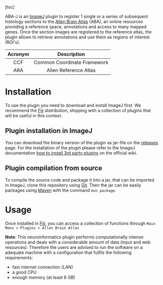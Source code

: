 [toc]

ABA-J is an [ImageJ][ij2] plugin to register 1 single or a series of 
subsequent histology sections to the [Allen Brain Atlas][aba] (ABA), 
an online resources providing a reference space, 
annotations and access to many mapped genes. 
Once the section images are registered to the reference atlas, 
the plugin allows to retrieve annotations and use them as 
regions of interest (ROI's). 


| Acronym | Description                 | 
|:-------:|:---------------------------:|
| CCF     | Common Coordinate Framework | 
| ARA     | Allen Reference Atlas       |


# Installation
To use the plugin you need to download and install ImageJ first. We 
recommend the [Fiji][fiji] distribution, shipping with a collection of plugins
that will be useful in this context.

## Plugin installation in ImageJ
You can download the binary version of the plugin as jar-file 
on the [releases][bin] page. For the installation of the plugin please refer to 
the ImageJ documentation [how to install 3rd party plugins][inst] on 
the official wiki.

## Plugin compilation from source 
To compile the source code and package it into a jar, that can be imported in ImageJ, clone this repository using [Git][git]. Then the jar can be easily packages using [Maven][mvn] with the command `mvn package`.

# Usage
Once installed in [Fiji][fiji], you can access a collection of functions through `Main Menu > Plugins > Allen Brain Atlas`

__Note__: This neuroinformatics plugin performs computationally intense operations and deals with a considerable amount of data
(input and web resources). Therefore the users are advised to run the software on a adequate machine with a configuration
that fulfils the following requirements:

* fast internet connection (LAN)
* a good CPU
* enough memory (at least 8 GB) 


[aba]: http://www.brain-map.org/
[ij2]: http://imagej.net
[git]: https://git-scm.com/
[mvn]: https://maven.apache.org/
[inst]: http://imagej.net/Installing_3rd_party_plugins
[fiji]: http://imagej.net/Fiji/Downloads
[bin]:  https://github.com/fmeyenhofer/ABA_J/releases
